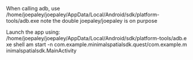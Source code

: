 When calling adb, use /home/joepaley/joepaley/AppData/Local/Android/sdk/platform-tools/adb.exe note the double joepaley/joepaley is on purpose


Launch the app using:
/home/joepaley/joepaley/AppData/Local/Android/sdk/platform-tools/adb.e
  xe shell am start -n com.example.minimalspatialsdk.quest/com.example.m
  inimalspatialsdk.MainActivity


  